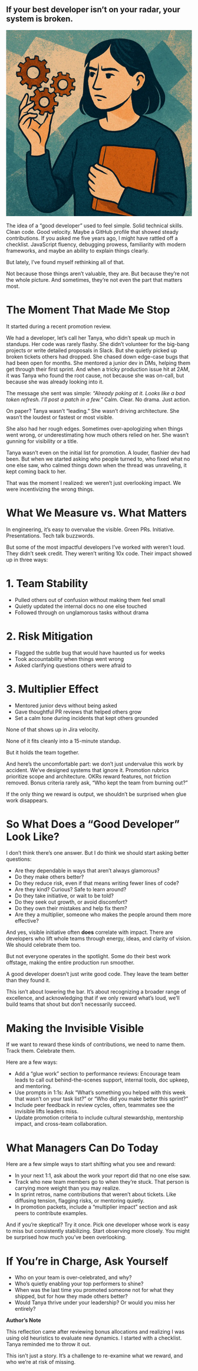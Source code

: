 ## If your best developer isn’t on your radar, your system is broken.


![A textured digital illustration shows a woman with shoulder-length black hair holding three interconnected gears in one hand and clutching a brown notebook to her chest. Her expression is serious and focused. The background features a muted teal color with geometric textures.](whyirethoughtwhatmakes.webp)

The idea of a “good developer” used to feel simple. Solid technical skills. Clean code. Good velocity. Maybe a GitHub profile that showed steady contributions. If you asked me five years ago, I might have rattled off a checklist. JavaScript fluency, debugging prowess, familiarity with modern frameworks, and maybe an ability to explain things clearly.

But lately, I’ve found myself rethinking all of that.

Not because those things aren’t valuable, they are. But because they’re not the whole picture. And sometimes, they’re not even the part that matters most.

# The Moment That Made Me Stop

It started during a recent promotion review.

We had a developer, let’s call her Tanya, who didn’t speak up much in standups. Her code was rarely flashy. She didn’t volunteer for the big-bang projects or write detailed proposals in Slack. But she quietly picked up broken tickets others had dropped. She chased down edge-case bugs that had been open for months. She mentored a junior dev in DMs, helping them get through their first sprint. And when a tricky production issue hit at 2AM, it was Tanya who found the root cause, not because she was on-call, but because she was already looking into it.

The message she sent was simple: _“Already poking at it. Looks like a bad token refresh. I’ll post a patch in a few.”_ Calm. Clear. No drama. Just action.

On paper? Tanya wasn’t “leading.” She wasn’t driving architecture. She wasn’t the loudest or fastest or most visible.

She also had her rough edges. Sometimes over-apologizing when things went wrong, or underestimating how much others relied on her. She wasn’t gunning for visibility or a title.

Tanya wasn’t even on the initial list for promotion. A louder, flashier dev had been. But when we started asking who people turned to, who fixed what no one else saw, who calmed things down when the thread was unraveling, it kept coming back to her.

That was the moment I realized: we weren’t just overlooking impact. We were incentivizing the wrong things.

# What We Measure vs. What Matters

In engineering, it’s easy to overvalue the visible. Green PRs. Initiative. Presentations. Tech talk buzzwords.

But some of the most impactful developers I’ve worked with weren’t loud. They didn’t seek credit. They weren’t writing 10x code. Their impact showed up in three ways:

# 1. Team Stability

- Pulled others out of confusion without making them feel small
- Quietly updated the internal docs no one else touched
- Followed through on unglamorous tasks without drama

# 2. Risk Mitigation

- Flagged the subtle bug that would have haunted us for weeks
- Took accountability when things went wrong
- Asked clarifying questions others were afraid to

# 3. Multiplier Effect

- Mentored junior devs without being asked
- Gave thoughtful PR reviews that helped others grow
- Set a calm tone during incidents that kept others grounded

None of that shows up in Jira velocity.

None of it fits cleanly into a 15-minute standup.

But it holds the team together.

And here’s the uncomfortable part: we don’t just undervalue this work by accident. We’ve designed systems that ignore it. Promotion rubrics prioritize scope and architecture. OKRs reward features, not friction removed. Bonus criteria rarely ask, “Who kept the team from burning out?”

If the only thing we reward is output, we shouldn’t be surprised when glue work disappears.

# So What Does a “Good Developer” Look Like?

I don’t think there’s one answer. But I do think we should start asking better questions:

- Are they dependable in ways that aren’t always glamorous?
- Do they make others better?
- Do they reduce risk, even if that means writing fewer lines of code?
- Are they kind? Curious? Safe to learn around?
- Do they take initiative, or wait to be told?
- Do they seek out growth, or avoid discomfort?
- Do they own their mistakes and help fix them?
- Are they a multiplier, someone who makes the people around them more effective?

And yes, visible initiative often **does** correlate with impact. There are developers who lift whole teams through energy, ideas, and clarity of vision. We should celebrate them too.

But not everyone operates in the spotlight. Some do their best work offstage, making the entire production run smoother.

A good developer doesn’t just write good code. They leave the team better than they found it.

This isn’t about lowering the bar. It’s about recognizing a broader range of excellence, and acknowledging that if we only reward what’s loud, we’ll build teams that shout but don’t necessarily succeed.

# Making the Invisible Visible

If we want to reward these kinds of contributions, we need to name them. Track them. Celebrate them.

Here are a few ways:

- Add a “glue work” section to performance reviews: Encourage team leads to call out behind-the-scenes support, internal tools, doc upkeep, and mentoring.
- Use prompts in 1:1s: Ask “What’s something you helped with this week that wasn’t on your task list?” or “Who did you make better this sprint?”
- Include peer feedback in review cycles, often, teammates see the invisible lifts leaders miss.
- Update promotion criteria to include cultural stewardship, mentorship impact, and cross-team collaboration.

# What Managers Can Do Today

Here are a few simple ways to start shifting what you see and reward:

- In your next 1:1, ask about the work your report did that no one else saw.
- Track who new team members go to when they’re stuck. That person is carrying more weight than you may realize.
- In sprint retros, name contributions that weren’t about tickets. Like diffusing tension, flagging risks, or mentoring quietly.
- In promotion packets, include a “multiplier impact” section and ask peers to contribute examples.

And if you’re skeptical? Try it once. Pick one developer whose work is easy to miss but consistently stabilizing. Start observing more closely. You might be surprised how much you’ve been overlooking.

# If You’re in Charge, Ask Yourself

- Who on your team is over-celebrated, and why?
- Who’s quietly enabling your top performers to shine?
- When was the last time you promoted someone not for what they shipped, but for how they made others better?
- Would Tanya thrive under your leadership? Or would you miss her entirely?

**Author’s Note**

This reflection came after reviewing bonus allocations and realizing I was using old heuristics to evaluate new dynamics. I started with a checklist. Tanya reminded me to throw it out.

This isn’t just a story. It’s a challenge to re-examine what we reward, and who we’re at risk of missing.